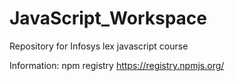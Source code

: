 # JavaScript_Workspace
Repository for Infosys lex javascript course

Information:
npm registry https://registry.npmjs.org/
